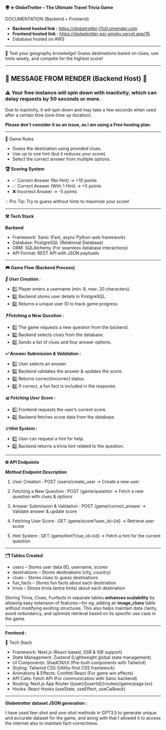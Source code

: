 ****🌍 ✈️ GlobeTrotter – The Ultimate Travel Trivia Game****


DOCUMENTATION (Backend + Frontend)

- **Backend hosted link :** https://globetrotter-l7o0.onrender.com
- **Frontend hosted link :** https://globetrotter-psi-smoky.vercel.app/16
- Database hosted on AWS


----------------------------------------------------------------------------------


🚀 Test your geography knowledge! Guess destinations based on clues, use hints wisely, and compete for the highest score!


----------------------------------------------------------------------------------

## 🚨 MESSAGE FROM RENDER (Backend Host) 🚨  

### **⚠️ Your free instance will spin down with inactivity, which can delay requests by 50 seconds or more.**  

Due to inactivity, it will spin down and may take a few seconds when used after a certain time (one-time up duration).  

**Please don't consider it as an issue, as I am using a Free hosting plan.**

----------------------------------------------------------------------------------

🎯 Game Rules  

- Guess the destination using provided clues.  
- Use up to one hint (but it reduces your score).  
- Select the correct answer from multiple options.  


****🏆 Scoring System****

- ✅ Correct Answer (No Hint) → +10 points
- ✅ Correct Answer (With 1 Hint) → +5 points
- ❌ Incorrect Answer → -5 points


💡 Pro Tip: Try to guess without hints to maximize your score!



----------------------------------------------------------------------------------



**🛠 Tech Stack**

**Backend**
- Framework: Sanic (Fast, async Python web framework)
- Database: PostgreSQL (Relational Database)
- ORM: SQLAlchemy (For seamless database interactions)
- API Format: REST API with JSON payloads



----------------------------------------------------------------------------------



****🎮 Game Flow (Backend Process)****

_**👤 User Creation :**_

- 1️⃣ Player enters a username (min: 8, max: 20 characters).
- 2️⃣ Backend stores user details in PostgreSQL.
- 3️⃣ Returns a unique user ID to track game progress.

_**❓ Fetching a New Question :**_

- 1️⃣ The game requests a new question from the backend.
- 2️⃣ Backend selects clues from the database.
- 3️⃣ Sends a list of clues and four answer options.

_**✅ Answer Submission & Validation :**_

- 1️⃣ User selects an answer.
- 2️⃣ Backend validates the answer & updates the score.
- 3️⃣ Returns correct/incorrect status.
- 4️⃣ If correct, a fun fact is included in the response.

_**📊 Fetching User Score :**_

- 1️⃣ Frontend requests the user’s current score.
- 2️⃣ Backend fetches score data from the database.

_**💡 Hint System :**_

- 1️⃣ User can request a hint for help.
- 2️⃣ Backend returns a trivia hint related to the question.



----------------------------------------------------------------------------------



****🌐 API Endpoints****

_**Method	Endpoint	Description**_

1. User Creation :
POST /users/create_user → Create a new user

2. Fetching a New Question :
POST /game/question → Fetch a new question with clues & options

3. Answer Submission & Validation :
POST /game/correct_answer → Validate answer & update score

4. Fetching User Score :
GET /game/score?user_id={id} → Retrieve user score

5. Hint System :
GET /game/hint?clue_id={id} → Fetch a hint for the current question


----------------------------------------------------------------------------------



**🗂 Tables Created**
- users – Stores user data (ID, username, scores
- destinations – Stores destinations (city, country)
- clues – Stores clues to guess destinations
- fun_facts – Stores fun facts about each destination
- trivia – Stores trivia (extra hints) about each destination

Storing Trivia, Clues, Funfacts in separate tables **enhances scalability** by allowing easy extension of features—for eg, adding an **image_clues** table without modifying existing structures.  This also helps maintain data clarity, avoid redundancy, and optimize retrieval based on its specific use case in the game.



----------------------------------------------------------------------------------




**Frontend :**

🚀 Tech Stack
- Framework: Next.js (React-based, SSR & ISR support)
- State Management: Zustand (Lightweight global state management)
- UI Components: ShadCN/UI (Pre-built components with Tailwind)
- Styling: Tailwind CSS (Utility-first CSS framework)
- Animations & Effects: Confetti React (For game win effects)
- API Calls: Fetch API (For communication with Sanic backend)
- Routing: Next.js App Router ((user)/[userId]/(routes)/game/page.tsx)
- Hooks: React Hooks (useState, useEffect, useCallback)






----------------------------------------------------------------------------------



**Globetrotter dataset JSON generation :**

I have used few-shot and one-shot methods in GPT3.5 to generate unique and accurate dataset for the game, and along with that I allowed it to access the internet also to maintain fact-correctness.



